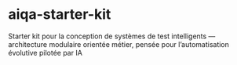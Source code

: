 # aiqa-starter-kit
Starter kit pour la conception de systèmes de test intelligents — architecture modulaire orientée métier, pensée pour l’automatisation évolutive pilotée par IA
